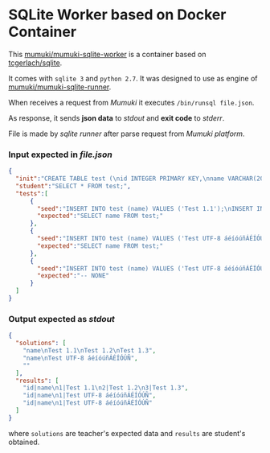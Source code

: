 # SQLite Worker based on Docker Container

This [mumuki/mumuki-sqlite-worker](https://hub.docker.com/r/mumuki/mumuki-sqlite-worker/)
is a container based on [tcgerlach/sqlite](https://hub.docker.com/r/tcgerlach/sqlite/).

It comes with `sqlite 3` and `python 2.7`. It was designed to use as engine 
of [mumuki/mumuki-sqlite-runner](https://github.com/mumuki/mumuki-sqlite-runner).

When receives a request from _Mumuki_ it executes `/bin/runsql file.json`.
 
As response, it sends **json data** to _stdout_ and **exit code** to _stderr_.

File is made by _sqlite runner_ after parse request from _Mumuki platform_.

### Input expected in _file.json_

```json
{
  "init":"CREATE TABLE test (\nid INTEGER PRIMARY KEY,\nname VARCHAR(200) NOT NULL\n);",
  "student":"SELECT * FROM test;",
  "tests":[
      {
        "seed":"INSERT INTO test (name) VALUES ('Test 1.1');\nINSERT INTO test (name) VALUES ('Test 1.2');\nINSERT INTO test (name) VALUES ('Test 1.3');",
        "expected":"SELECT name FROM test;"
      },
      {
        "seed":"INSERT INTO test (name) VALUES ('Test UTF-8 áéíóúñÁÉÍÓÚÑ');",
        "expected":"SELECT name FROM test;"
      },
      {
        "seed":"INSERT INTO test (name) VALUES ('Test UTF-8 áéíóúñÁÉÍÓÚÑ');",
        "expected":"-- NONE"
      }
  ]
}
```

### Output expected as _stdout_

```json
{
  "solutions": [
    "name\nTest 1.1\nTest 1.2\nTest 1.3", 
    "name\nTest UTF-8 áéíóúñÁÉÍÓÚÑ", 
    ""
  ], 
  "results": [
    "id|name\n1|Test 1.1\n2|Test 1.2\n3|Test 1.3", 
    "id|name\n1|Test UTF-8 áéíóúñÁÉÍÓÚÑ", 
    "id|name\n1|Test UTF-8 áéíóúñÁÉÍÓÚÑ"
  ]
}
```

where `solutions` are teacher's expected data and `results` are student's obtained.
